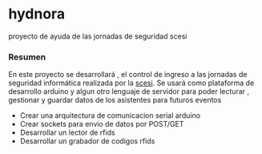 hydnora
=======

proyecto de ayuda de las jornadas de seguridad scesi
### Resumen ###
En este proyecto se desarrollará , el control de ingreso a las jornadas de seguridad informática realizada por la [scesi](http://scesi.org).
Se usará como plataforma de desarrollo arduino y algun otro lenguaje de servidor para poder lecturar , gestionar y guardar datos de los asistentes para futuros eventos

* Crear una arquitectura de comunicacion serial arduino
* Crear sockets para envio de datos por POST/GET
* Desarrollar un lector de rfids
* Desarrollar un grabador de codigos rfids


